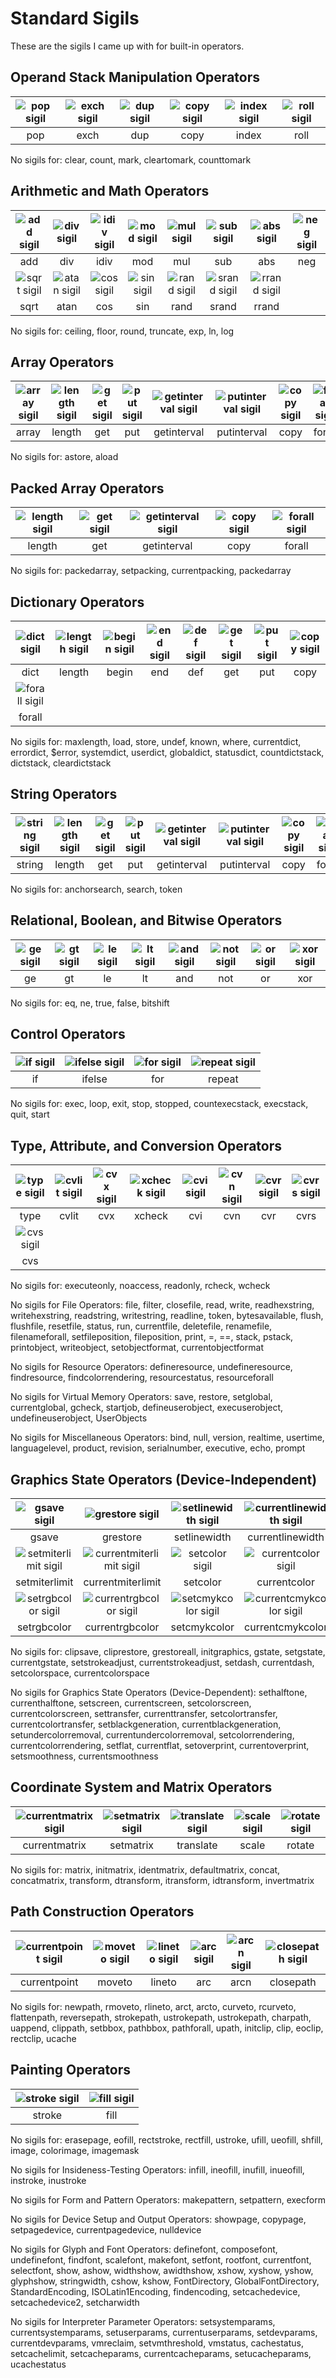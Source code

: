 # Standard Sigils
These are the sigils I came up with for built-in operators.
## Operand Stack Manipulation Operators
|![pop sigil](../images/sigil_pop.png)|![exch sigil](../images/sigil_exch.png)|![dup sigil](../images/sigil_dup.png)|![copy sigil](../images/sigil_copy.png)|![index sigil](../images/sigil_index.png)|![roll sigil](../images/sigil_roll.png)|
|:--:|:--:|:--:|:--:|:--:|:--:|
|pop|exch|dup|copy|index|roll|

No sigils for: clear, count, mark, cleartomark, counttomark
## Arithmetic and Math Operators
|![add sigil](../images/sigil_add.png)|![div sigil](../images/sigil_div.png)|![idiv sigil](../images/sigil_idiv.png)|![mod sigil](../images/sigil_mod.png)|![mul sigil](../images/sigil_mul.png)|![sub sigil](../images/sigil_sub.png)|![abs sigil](../images/sigil_abs.png)|![neg sigil](../images/sigil_neg.png)|
|:--:|:--:|:--:|:--:|:--:|:--:|:--:|:--:|
|add|div|idiv|mod|mul|sub|abs|neg|
|![sqrt sigil](../images/sigil_sqrt.png)|![atan sigil](../images/sigil_atan.png)|![cos sigil](../images/sigil_cos.png)|![sin sigil](../images/sigil_sin.png)|![rand sigil](../images/sigil_rand.png)|![srand sigil](../images/sigil_srand.png)|![rrand sigil](../images/sigil_rrand.png)|
|sqrt|atan|cos|sin|rand|srand|rrand|

No sigils for: ceiling, floor, round, truncate, exp, ln, log
## Array Operators
|![array sigil](../images/sigil_array.png)|![length sigil](../images/sigil_length.png)|![get sigil](../images/sigil_get.png)|![put sigil](../images/sigil_put.png)|![getinterval sigil](../images/sigil_getinterval.png)|![putinterval sigil](../images/sigil_putinterval.png)|![copy sigil](../images/sigil_copy.png)|![forall sigil](../images/sigil_forall.png)|
|:--:|:--:|:--:|:--:|:--:|:--:|:--:|:--:|
|array|length|get|put|getinterval|putinterval|copy|forall|

No sigils for: astore, aload
## Packed Array Operators
|![length sigil](../images/sigil_length.png)|![get sigil](../images/sigil_get.png)|![getinterval sigil](../images/sigil_getinterval.png)|![copy sigil](../images/sigil_copy.png)|![forall sigil](../images/sigil_forall.png)|
|:--:|:--:|:--:|:--:|:--:|
|length|get|getinterval|copy|forall|

No sigils for: packedarray, setpacking, currentpacking, packedarray
## Dictionary Operators
|![dict sigil](../images/sigil_dict.png)|![length sigil](../images/sigil_length.png)|![begin sigil](../images/sigil_begin.png)|![end sigil](../images/sigil_end.png)|![def sigil](../images/sigil_def.png)|![get sigil](../images/sigil_get.png)|![put sigil](../images/sigil_put.png)|![copy sigil](../images/sigil_copy.png)|
|:--:|:--:|:--:|:--:|:--:|:--:|:--:|:--:|
|dict|length|begin|end|def|get|put|copy|
|![forall sigil](../images/sigil_forall.png)|
|forall|

No sigils for: maxlength, load, store, undef, known, where, currentdict, errordict, $error, systemdict, userdict, globaldict, statusdict, countdictstack, dictstack, cleardictstack
## String Operators
|![string sigil](../images/sigil_string.png)|![length sigil](../images/sigil_length.png)|![get sigil](../images/sigil_get.png)|![put sigil](../images/sigil_put.png)|![getinterval sigil](../images/sigil_getinterval.png)|![putinterval sigil](../images/sigil_putinterval.png)|![copy sigil](../images/sigil_copy.png)|![forall sigil](../images/sigil_forall.png)|
|:--:|:--:|:--:|:--:|:--:|:--:|:--:|:--:|
|string|length|get|put|getinterval|putinterval|copy|forall|

No sigils for: anchorsearch, search, token
## Relational, Boolean, and Bitwise Operators
|![ge sigil](../images/sigil_ge.png)|![gt sigil](../images/sigil_gt.png)|![le sigil](../images/sigil_le.png)|![lt sigil](../images/sigil_lt.png)|![and sigil](../images/sigil_and.png)|![not sigil](../images/sigil_not.png)|![or sigil](../images/sigil_or.png)|![xor sigil](../images/sigil_xor.png)|
|:--:|:--:|:--:|:--:|:--:|:--:|:--:|:--:|
|ge|gt|le|lt|and|not|or|xor|

No sigils for: eq, ne, true, false, bitshift
## Control Operators
|![if sigil](../images/sigil_if.png)|![ifelse sigil](../images/sigil_ifelse.png)|![for sigil](../images/sigil_for.png)|![repeat sigil](../images/sigil_repeat.png)|
|:--:|:--:|:--:|:--:|
|if|ifelse|for|repeat|

No sigils for: exec, loop, exit, stop, stopped, countexecstack, execstack, quit, start
## Type, Attribute, and Conversion Operators
|![type sigil](../images/sigil_type.png)|![cvlit sigil](../images/sigil_cvlit.png)|![cvx sigil](../images/sigil_cvx.png)|![xcheck sigil](../images/sigil_xcheck.png)|![cvi sigil](../images/sigil_cvi.png)|![cvn sigil](../images/sigil_cvn.png)|![cvr sigil](../images/sigil_cvr.png)|![cvrs sigil](../images/sigil_cvrs.png)|
|:--:|:--:|:--:|:--:|:--:|:--:|:--:|:--:|
|type|cvlit|cvx|xcheck|cvi|cvn|cvr|cvrs|
|![cvs sigil](../images/sigil_cvs.png)|
|cvs|

No sigils for: executeonly, noaccess, readonly, rcheck, wcheck

No sigils for File Operators: file, filter, closefile, read, write, readhexstring, writehexstring, readstring, writestring, readline, token, bytesavailable, flush, flushfile, resetfile, status, run, currentfile, deletefile, renamefile, filenameforall, setfileposition, fileposition, print, =, ==, stack, pstack, printobject, writeobject, setobjectformat, currentobjectformat

No sigils for Resource Operators: defineresource, undefineresource, findresource, findcolorrendering, resourcestatus, resourceforall

No sigils for Virtual Memory Operators: save, restore, setglobal, currentglobal, gcheck, startjob, defineuserobject, execuserobject, undefineuserobject, UserObjects

No sigils for Miscellaneous Operators: bind, null, version, realtime, usertime, languagelevel, product, revision, serialnumber, executive, echo, prompt
## Graphics State Operators (Device-Independent)
|![gsave sigil](../images/sigil_gsave.png)|![grestore sigil](../images/sigil_grestore.png)|![setlinewidth sigil](../images/sigil_setlinewidth.png)|![currentlinewidth sigil](../images/sigil_currentlinewidth.png)|![setlinecap sigil](../images/sigil_setlinecap.png)|![currentlinecap sigil](../images/sigil_currentlinecap.png)|![setlinejoin sigil](../images/sigil_setlinejoin.png)|![currentlinejoin sigil](../images/sigil_currentlinejoin.png)|
|:--:|:--:|:--:|:--:|:--:|:--:|:--:|:--:|
|gsave|grestore|setlinewidth|currentlinewidth|setlinecap|currentlinecap|setlinejoin|currentlinejoin|
|![setmiterlimit sigil](../images/sigil_setmiterlimit.png)|![currentmiterlimit sigil](../images/sigil_currentmiterlimit.png)|![setcolor sigil](../images/sigil_setcolor.png)|![currentcolor sigil](../images/sigil_currentcolor.png)|![setgray sigil](../images/sigil_setgray.png)|![currentgray sigil](../images/sigil_currentgray.png)|![sethsbcolor sigil](../images/sigil_sethsbcolor.png)|![currenthsbcolor sigil](../images/sigil_currenthsbcolor.png)|
|setmiterlimit|currentmiterlimit|setcolor|currentcolor|setgray|currentgray|sethsbcolor|currenthsbcolor|
|![setrgbcolor sigil](../images/sigil_setrgbcolor.png)|![currentrgbcolor sigil](../images/sigil_currentrgbcolor.png)|![setcmykcolor sigil](../images/sigil_setcmykcolor.png)|![currentcmykcolor sigil](../images/sigil_currentcmykcolor.png)|
|setrgbcolor|currentrgbcolor|setcmykcolor|currentcmykcolor|

No sigils for: clipsave, cliprestore, grestoreall, initgraphics, gstate, setgstate, currentgstate, setstrokeadjust, currentstrokeadjust, setdash, currentdash, setcolorspace, currentcolorspace

No sigils for Graphics State Operators (Device-Dependent): sethalftone, currenthalftone, setscreen, currentscreen, setcolorscreen, currentcolorscreen, settransfer, currenttransfer, setcolortransfer, currentcolortransfer, setblackgeneration, currentblackgeneration, setundercolorremoval, currentundercolorremoval, setcolorrendering, currentcolorrendering, setflat, currentflat, setoverprint, currentoverprint, setsmoothness, currentsmoothness
## Coordinate System and Matrix Operators
|![currentmatrix sigil](../images/sigil_currentmatrix.png)|![setmatrix sigil](../images/sigil_setmatrix.png)|![translate sigil](../images/sigil_translate.png)|![scale sigil](../images/sigil_scale.png)|![rotate sigil](../images/sigil_rotate.png)|
|:--:|:--:|:--:|:--:|:--:|
|currentmatrix|setmatrix|translate|scale|rotate|

No sigils for: matrix, initmatrix, identmatrix, defaultmatrix, concat, concatmatrix, transform, dtransform, itransform, idtransform, invertmatrix
## Path Construction Operators
|![currentpoint sigil](../images/sigil_currentpoint.png)|![moveto sigil](../images/sigil_moveto.png)|![lineto sigil](../images/sigil_lineto.png)|![arc sigil](../images/sigil_arc.png)|![arcn sigil](../images/sigil_arcn.png)|![closepath sigil](../images/sigil_closepath.png)|
|:--:|:--:|:--:|:--:|:--:|:--:|
|currentpoint|moveto|lineto|arc|arcn|closepath|

No sigils for: newpath, rmoveto, rlineto, arct, arcto, curveto, rcurveto, flattenpath, reversepath, strokepath, ustrokepath, ustrokepath, charpath, uappend, clippath, setbbox, pathbbox, pathforall, upath, initclip, clip, eoclip, rectclip, ucache
## Painting Operators
|![stroke sigil](../images/sigil_stroke.png)|![fill sigil](../images/sigil_fill.png)|
|:--:|:--:|
|stroke|fill|

No sigils for: erasepage, eofill, rectstroke, rectfill, ustroke, ufill, ueofill, shfill, image, colorimage, imagemask

No sigils for Insideness-Testing Operators: infill, ineofill, inufill, inueofill, instroke, inustroke

No sigils for Form and Pattern Operators: makepattern, setpattern, execform

No sigils for Device Setup and Output Operators: showpage, copypage, setpagedevice, currentpagedevice, nulldevice

No sigils for Glyph and Font Operators: definefont, composefont, undefinefont, findfont, scalefont, makefont, setfont, rootfont, currentfont, selectfont, show, ashow, widthshow, awidthshow, xshow, xyshow, yshow, glyphshow, stringwidth, cshow, kshow, FontDirectory, GlobalFontDirectory, StandardEncoding, ISOLatin1Encoding, findencoding, setcachedevice, setcachedevice2, setcharwidth

No sigils for Interpreter Parameter Operators: setsystemparams, currentsystemparams, setuserparams, currentuserparams, setdevparams, currentdevparams, vmreclaim, setvmthreshold, vmstatus, cachestatus, setcachelimit, setcacheparams, currentcacheparams, setucacheparams, ucachestatus
